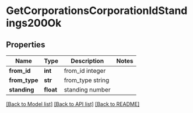 # GetCorporationsCorporationIdStandings200Ok

## Properties
Name | Type | Description | Notes
------------ | ------------- | ------------- | -------------
**from_id** | **int** | from_id integer | 
**from_type** | **str** | from_type string | 
**standing** | **float** | standing number | 

[[Back to Model list]](../README.md#documentation-for-models) [[Back to API list]](../README.md#documentation-for-api-endpoints) [[Back to README]](../README.md)


